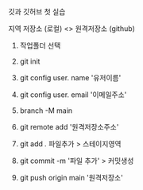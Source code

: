 깃과 깃허브 첫 실습

지역 저장소 (로컬) <> 원격저장소 (github)
1. 작업폴더 선택
2. git init
3. git config user. name '유저이름'
4. git config user. email '이메일주소'
5. branch -M main
6. git remote add '원격저장소주소'

7. git add *.* 파일추가 > 스테이지영역
8. git commit -m '파일 추가' > 커밋생성
9. git push origin main '원격저장소'